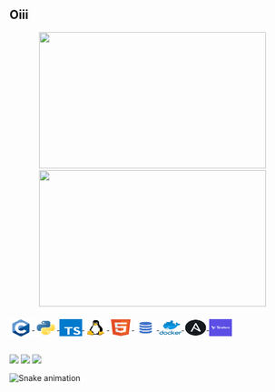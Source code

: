  ## Oiii


<div align="center">
  <a href="https://github.com/tavaresisobe">
  <img height="240em" width="400" src="https://github-readme-stats.vercel.app/api?username=tavaresisobe&show_icons=true&theme=gotham&include_all_commits=true&count_private=true"/>
  <img height="240em" width="400" src="https://github-readme-stats.vercel.app/api/top-langs/?username=tavaresisobe&layout=compact&langs_count=7&theme=gotham"/>
</div>
<div style="display: inline_block"><br>
  <img align="center" alt="C" height="35" width="40" src="https://raw.githubusercontent.com/github/explore/master/topics/c/c.png"
</div>
 <img align="center" alt="Python" height="30" width="40" src="https://raw.githubusercontent.com/devicons/devicon/master/icons/python/python-original.svg">
 <img align="center" alt="TS" height="30" width="40" src="https://raw.githubusercontent.com/github/explore/master/topics/typescript/typescript.png">
 <img align="center" alt="LINUX" height="30" width="40" src="https://raw.githubusercontent.com/github/explore/master/topics/linux/linux.png">
 <img align="center" alt="HTML" height="30" width="40" src="https://raw.githubusercontent.com/devicons/devicon/master/icons/html5/html5-original.svg">
 <img align="center" alt="SQL" height="30" width="40" src="https://raw.githubusercontent.com/github/explore/master/topics/sql/sql.png">
 <img align="center" alt="DOCKER" height="30" width="40" src="https://raw.githubusercontent.com/github/explore/master/topics/docker/docker.png">
 <img align="center" alt="ANSIBLE" height="30" width="40" src="https://raw.githubusercontent.com/github/explore/master/topics/ansible/ansible.png">
 <img align="center" alt="TERRAFORM" height="30" width="40" src="https://raw.githubusercontent.com/github/explore/master/topics/terraform/terraform.png">
 
 ##
 
<div> 
  <a href="https://instagram.com/t.vares" target="_blank"><img src="https://img.shields.io/badge/-Instagram-%23E4405F?style=for-the-badge&logo=instagram&logoColor=white" target="_blank"></a>
  <a href = "mailto:gustavotavares1234@hotmail.com"><img src="https://img.shields.io/badge/-Gmail-%23333?style=for-the-badge&logo=gmail&logoColor=white" target="_blank"></a>
  <a href="www.linkedin.com/in/gustavo-tavares-isobe-529293181" target="_blank"><img src="https://img.shields.io/badge/-LinkedIn-%230077B5?style=for-the-badge&logo=linkedin&logoColor=white" target="_blank"></a> 
 
 
  ![Snake animation](https://github.com/tavaresisobe/tavaresisobe/blob/output/github-contribution-grid-snake.svg)


</div>
